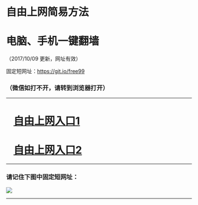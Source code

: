 ﻿# 自由上网简易方法

# 电脑、手机一键翻墙

（2017/10/09 更新，网址有效）

固定短网址：https://git.io/free99

### （微信如打不开，请转到浏览器打开）


***





# &nbsp;&nbsp; <a href="http://ft1905811324.fwq-tz-1001.info/fwqtz01.html?t=100900117077 " target="_blank">自由上网入口1</a>
# &nbsp;&nbsp; <a href="http://ft1177921754.fwq-tz-1002.info/fwqtz02.html?t=100900129800 " target="_blank">自由上网入口2</a>
***

### 请记住下图中固定短网址：

<img src="https://s3-us-west-2.amazonaws.com/fwq-1001/yjfq-20170905okok.png" /> 


***

